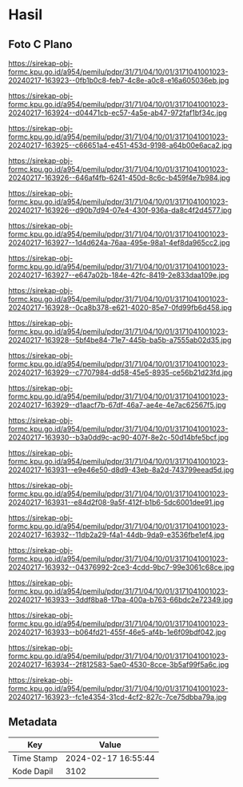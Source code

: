 # Hasil

## Foto C Plano

https://sirekap-obj-formc.kpu.go.id/a954/pemilu/pdpr/31/71/04/10/01/3171041001023-20240217-163923--0fb1b0c8-feb7-4c8e-a0c8-e16a605036eb.jpg

https://sirekap-obj-formc.kpu.go.id/a954/pemilu/pdpr/31/71/04/10/01/3171041001023-20240217-163924--d04471cb-ec57-4a5e-ab47-972faf1bf34c.jpg

https://sirekap-obj-formc.kpu.go.id/a954/pemilu/pdpr/31/71/04/10/01/3171041001023-20240217-163925--c66651a4-e451-453d-9198-a64b00e6aca2.jpg

https://sirekap-obj-formc.kpu.go.id/a954/pemilu/pdpr/31/71/04/10/01/3171041001023-20240217-163926--646af4fb-6241-450d-8c6c-b459f4e7b984.jpg

https://sirekap-obj-formc.kpu.go.id/a954/pemilu/pdpr/31/71/04/10/01/3171041001023-20240217-163926--d90b7d94-07e4-430f-936a-da8c4f2d4577.jpg

https://sirekap-obj-formc.kpu.go.id/a954/pemilu/pdpr/31/71/04/10/01/3171041001023-20240217-163927--1d4d624a-76aa-495e-98a1-4ef8da965cc2.jpg

https://sirekap-obj-formc.kpu.go.id/a954/pemilu/pdpr/31/71/04/10/01/3171041001023-20240217-163927--e647a02b-184e-42fc-8419-2e833daa109e.jpg

https://sirekap-obj-formc.kpu.go.id/a954/pemilu/pdpr/31/71/04/10/01/3171041001023-20240217-163928--0ca8b378-e621-4020-85e7-0fd99fb6d458.jpg

https://sirekap-obj-formc.kpu.go.id/a954/pemilu/pdpr/31/71/04/10/01/3171041001023-20240217-163928--5bf4be84-71e7-445b-ba5b-a7555ab02d35.jpg

https://sirekap-obj-formc.kpu.go.id/a954/pemilu/pdpr/31/71/04/10/01/3171041001023-20240217-163929--c7707984-dd58-45e5-8935-ce56b21d23fd.jpg

https://sirekap-obj-formc.kpu.go.id/a954/pemilu/pdpr/31/71/04/10/01/3171041001023-20240217-163929--d1aacf7b-67df-46a7-ae4e-4e7ac62567f5.jpg

https://sirekap-obj-formc.kpu.go.id/a954/pemilu/pdpr/31/71/04/10/01/3171041001023-20240217-163930--b3a0dd9c-ac90-407f-8e2c-50d14bfe5bcf.jpg

https://sirekap-obj-formc.kpu.go.id/a954/pemilu/pdpr/31/71/04/10/01/3171041001023-20240217-163931--e9e46e50-d8d9-43eb-8a2d-743799eead5d.jpg

https://sirekap-obj-formc.kpu.go.id/a954/pemilu/pdpr/31/71/04/10/01/3171041001023-20240217-163931--e84d2f08-9a5f-412f-b1b6-5dc6001dee91.jpg

https://sirekap-obj-formc.kpu.go.id/a954/pemilu/pdpr/31/71/04/10/01/3171041001023-20240217-163932--11db2a29-f4a1-44db-9da9-e3536fbe1ef4.jpg

https://sirekap-obj-formc.kpu.go.id/a954/pemilu/pdpr/31/71/04/10/01/3171041001023-20240217-163932--04376992-2ce3-4cdd-9bc7-99e3061c68ce.jpg

https://sirekap-obj-formc.kpu.go.id/a954/pemilu/pdpr/31/71/04/10/01/3171041001023-20240217-163933--3ddf8ba8-17ba-400a-b763-66bdc2e72349.jpg

https://sirekap-obj-formc.kpu.go.id/a954/pemilu/pdpr/31/71/04/10/01/3171041001023-20240217-163933--b064fd21-455f-46e5-af4b-1e6f09bdf042.jpg

https://sirekap-obj-formc.kpu.go.id/a954/pemilu/pdpr/31/71/04/10/01/3171041001023-20240217-163934--2f812583-5ae0-4530-8cce-3b5af99f5a6c.jpg

https://sirekap-obj-formc.kpu.go.id/a954/pemilu/pdpr/31/71/04/10/01/3171041001023-20240217-163923--fc1e4354-31cd-4cf2-827c-7ce75dbba79a.jpg


## Metadata

| Key        | Value               |
| ---------- | ------------------- |
| Time Stamp | 2024-02-17 16:55:44 |
| Kode Dapil | 3102                |




